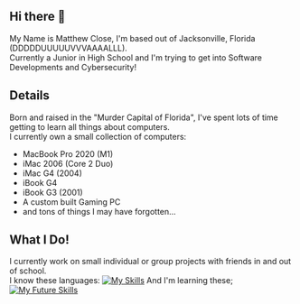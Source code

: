 ## Hi there 👋

My Name is Matthew Close, I'm based out of Jacksonville, Florida (DDDDDUUUUUVVVAAAALLL).  
Currently a Junior in High School and I'm trying to get into Software Developments and Cybersecurity!

## Details

Born and raised in the "Murder Capital of Florida", I've spent lots of time getting to learn all things about computers.  
I currently own a small collection of computers: 
- MacBook Pro 2020 (M1)
- iMac 2006 (Core 2 Duo)
- iMac G4 (2004)
- iBook G4
- iBook G3 (2001)
- A custom built Gaming PC
- and tons of things I may have forgotten...

## What I Do!

I currently work on small individual or group projects with friends in and out of school.  
I know these languages:
[![My Skills](https://skillicons.dev/icons?i=html,css,bootstrap,py,git)](https://skillicons.dev) 
And I'm learning these;
[![My Future Skills](https://skillicons.dev/icons?i=cpp,js,swift)](https://skillicons.dev)
